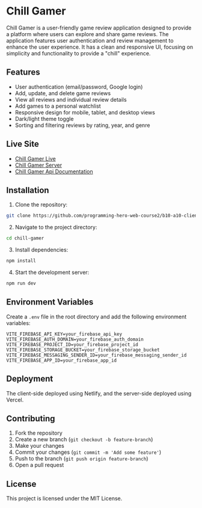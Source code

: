 # Chill Gamer

Chill Gamer is a user-friendly game review application designed to provide a platform where users can explore and share game reviews. The application features user authentication and review management to enhance the user experience. It has a clean and responsive UI, focusing on simplicity and functionality to provide a "chill" experience.

## Features

- User authentication (email/password, Google login)
- Add, update, and delete game reviews
- View all reviews and individual review details
- Add games to a personal watchlist
- Responsive design for mobile, tablet, and desktop views
- Dark/light theme toggle
- Sorting and filtering reviews by rating, year, and genre

## Live Site

- [Chill Gamer Live](https://chill-gamer-rashad-stack.netlify.app)
- [Chill Gamer Server](b10-a10-server-side-rashad-stack.vercel.app/api)
- [Chill Gamer Api Documentation](https://github.com/programming-hero-web-course2/b10-a10-server-side-Rashad-Stack/blob/main/README.md)

## Installation

1. Clone the repository:

```bash
git clone https://github.com/programming-hero-web-course2/b10-a10-client-side-Rashad-Stack.git
```

2. Navigate to the project directory:

```bash
cd chill-gamer
```

3. Install dependencies:

```bash
npm install
```

4. Start the development server:

```bash
npm run dev
```

## Environment Variables

Create a `.env` file in the root directory and add the following environment variables:

```
VITE_FIREBASE_API_KEY=your_firebase_api_key
VITE_FIREBASE_AUTH_DOMAIN=your_firebase_auth_domain
VITE_FIREBASE_PROJECT_ID=your_firebase_project_id
VITE_FIREBASE_STORAGE_BUCKET=your_firebase_storage_bucket
VITE_FIREBASE_MESSAGING_SENDER_ID=your_firebase_messaging_sender_id
VITE_FIREBASE_APP_ID=your_firebase_app_id
```

## Deployment

The client-side deployed using Netlify, and the server-side deployed using Vercel.

## Contributing

1. Fork the repository
2. Create a new branch (`git checkout -b feature-branch`)
3. Make your changes
4. Commit your changes (`git commit -m 'Add some feature'`)
5. Push to the branch (`git push origin feature-branch`)
6. Open a pull request

## License

This project is licensed under the MIT License.
